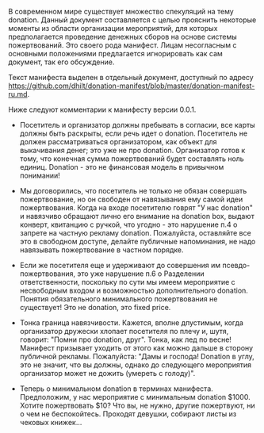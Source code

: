 В современном мире существует множество спекуляций на тему donation. Данный документ составляется с целью прояснить некоторые моменты из области организации мероприятий, для которых предполагается проведение денежных сборов на основе системы пожертвований. Это своего рода манифест. Лицам несогласным с основными положениями предлагается игнорировать как сам документ, так его обсуждение.

Текст манифеста выделен в отдельный документ, доступный по адресу https://github.com/dhilt/donation-manifest/blob/master/donation-manifest-ru.md.

Ниже следуют комментарии к манифесту версии 0.0.1.

 - Посетитель и организатор должны пребывать в согласии, все карты должны быть раскрыты, если речь идет о donation. Посетитель не должен рассматриваться организатором, как объект для выкачивания денег; это уже не про donation. Организатор готов к тому, что конечная сумма пожертвований будет составлять ноль единиц. Donation - это не финансовая модель в привычном понимании!

 - Мы договорились, что посетитель не только не обязан совершать пожертвование, но он свободен от навязывания ему самой идеи пожертвования. Когда на входе посетителю говрят "У нас donation" и навязчиво обращают лично его внимание на donation box, выдают конверт, квитанцию с ручкой, что угодно - это нарушение п.4 о запрете на частную рекламу donation. Пожалуйста, оставляйте все это в свободном доступе, делайте публичные напоминания, не надо навязывать пожертвование в частном порядке.

 - Если же посетителя еще и удерживают до совершения им псевдо-пожертвования, это уже нарушение п.6 о Разделении ответственности, поскольку по сути мы имеем мероприятие с несвободным входом и возможностью дополнительного donation. Понятия обязательного минимального пожертвования не существует! Это не donation, это fixed price.

 - Тонка граница навязчивости. Кажется, вполне дпустимым, когда организатор дружески хлопает посетителя по плечу и, шутя, говорит: "Помни про donation, друг". Тонка, как лед по весне! Манифест призывает уходить от этого как можно дальше в сторону публичной рекламы. Пожалуйста: "Дамы и господа! Donation в углу, это не значит, что вы должны, однако до следующего мероприятия организатор может не дожить (умереть с голоду)".

 - Теперь о минимальном donation в терминах манифеста. Предположим, у нас мероприятие с минимальным donation $1000. Хотите пожертвовать $10? Что вы, не нужно, другие пожертвуют, ни о чем не беспокойтесь. Проходят девушки, собирают листы из чековых книжек...
